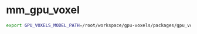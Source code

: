 # mm_gpu_voxel
```bash
export GPU_VOXELS_MODEL_PATH=/root/workspace/gpu-voxels/packages/gpu_voxels/models/
```
